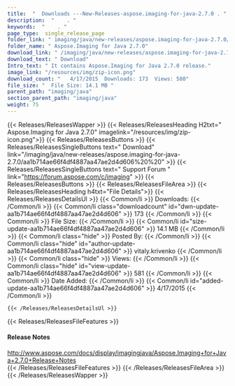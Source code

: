 ```yaml
---
title:  "  Downloads ---New-Releases-aspose.imaging-for-java-2.7.0 . " 
description:  "    . " 
keywords:  "    . " 
page_type:  single_release_page
folder_link: " imaging/java/new-releases/aspose.imaging-for-java-2.7.0/"
folder_name: " Aspose.Imaging for Java 2.7.0"
download_link: " /imaging/java/new-releases/aspose.imaging-for-java-2.7.0/aa1b714ae66f4df4887aa47ae2d4d606"
download_text: " Download"
Intro_text: " It contains Aspose.Imaging for Java 2.7.0 release."
image_link: "/resources/img/zip-icon.png"
download_count: "   4/17/2015  Downloads: 173  Views: 580"
file_size: "  File Size: 14.1 MB "
parent_path: "imaging/java"
section_parent_path: "imaging/java"
weight: 75 
---
```


{{< Releases/ReleasesWapper >}}
  {{< Releases/ReleasesHeading H2txt=" Aspose.Imaging for Java 2.7.0" imagelink="/resources/img/zip-icon.png">}}
  {{< Releases/ReleasesButtons >}}
    {{< Releases/ReleasesSingleButtons text=" Download" link="/imaging/java/new-releases/aspose.imaging-for-java-2.7.0/aa1b714ae66f4df4887aa47ae2d4d606%20%20" >}}
    {{< Releases/ReleasesSingleButtons text=" Support Forum " link="https://forum.aspose.com/c/imaging" >}}
  {{< Releases/ReleasesButtons >}}
  {{< Releases/ReleasesFileArea >}}
    {{< Releases/ReleasesHeading h4txt="File Details">}}
    {{< Releases/ReleasesDetailsUl >}}
            {{< Common/li  >}} Downloads: {{< /Common/li >}} 
      {{< Common/li class="downloadcount" id="dwn-update-aa1b714ae66f4df4887aa47ae2d4d606" >}} 173 {{< /Common/li >}} 
      {{< Common/li  >}} File Size: {{< /Common/li >}} 
      {{< Common/li id="size-update-aa1b714ae66f4df4887aa47ae2d4d606" >}} 14.1 MB {{< /Common/li >}} 
      {{< Common/li  class="hide" >}} Posted By: {{< /Common/li >}} 
      {{< Common/li class="hide" id="author-update-aa1b714ae66f4df4887aa47ae2d4d606" >}} vitaly.krivenko {{< /Common/li >}} 
      {{< Common/li class="hide"  >}} Views: {{< /Common/li >}} 
      {{< Common/li class="hide" id="view-update-aa1b714ae66f4df4887aa47ae2d4d606" >}} 581 {{< /Common/li >}} 
      {{< Common/li  >}} Date Added: {{< /Common/li >}} 
      {{< Common/li id="added-update-aa1b714ae66f4df4887aa47ae2d4d606" >}} 4/17/2015 {{< /Common/li >}} 

    {{< /Releases/ReleasesDetailsUl >}}

  {{< Releases/ReleasesFileFeatures >}}
      <h4>Release Notes</h4><div><a href="http://www.aspose.com/docs/display/imagingjava/Aspose.Imaging+for+Java+2.7.0+Release+Notes">http://www.aspose.com/docs/display/imagingjava/Aspose.Imaging+for+Java+2.7.0+Release+Notes</a></div>
  {{< /Releases/ReleasesFileFeatures >}}
 {{< /Releases/ReleasesFileArea >}}
{{< /Releases/ReleasesWapper >}}


